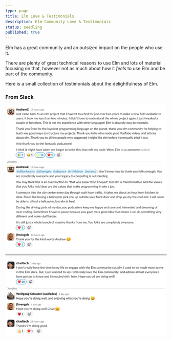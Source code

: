 ```yaml
---
type: page
title: Elm Love & Testimonials
description: Elm Community Love & Testimonials
status: seedling
published: true
---
```


Elm has a great community and an outsized impact on the people who use it.

There are plenty of great technical reasons to use Elm and lots of material focusing on that, however not as much about how it _feels_ to use Elm and be part of the community.

Here is a small collection of testimonials about the delightfulness of Elm.

### From Slack

<img maxwidth="600" src="/public/images/community/love/slack-@andrewc.png" alt="@AndrewC on Slack" />

---

<img maxwidth="600" src="/public/images/community/love/slack-@chadtech.png" alt="@chadtech on Slack" />
